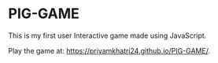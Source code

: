 # PIG-GAME
This is my first user Interactive game made using JavaScript.

Play the game at:
https://priyamkhatri24.github.io/PIG-GAME/.
